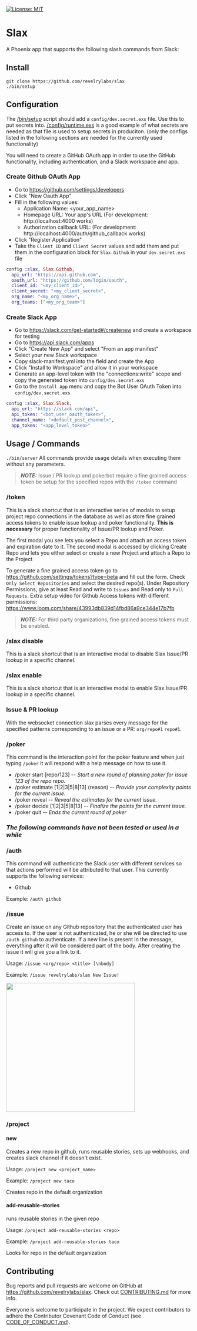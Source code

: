 [![License: MIT](https://img.shields.io/badge/License-MIT-yellow.svg)](https://opensource.org/licenses/MIT)

# Slax

A Phoenix app that supports the following slash commands from Slack:

## Install

```
git clone https://github.com/revelrylabs/slax
./bin/setup
```

## Configuration

The [/bin/setup](https://github.com/revelrylabs/slax/blob/master/bin/setup) script should add a `config/dev.secret.exs` file. Use this to put secrets into.
[/config/runtime.exs](https://github.com/revelrylabs/slax/blob/master/config/runtime.exs) is a good example of what secrets are needed as that file is used to setup secrets in produciton. (only the configs listed in the following sections are needed for the currently used functionality)

You will need to create a GitHub OAuth app in order to use the GitHub functionality, including authentication, and a Slack workspace and app.

### Create Github OAuth App

- Go to https://github.com/settings/developers
- Click "New Oauth App"
- Fill in the following values:
  - Application Name: <your_app_name>
  - Homepage URL: Your app's URL (For development: http://localhost:4000 works)
  - Authorization callback URL: (For development: http://localhost:4000/auth/github_callback works)
- Click "Register Application"
- Take the `Client ID` and `Client Secret` values and add them and put them in the configuration block for `Slax.Github` in your `dev.secret.exs` file

```elixir
config :slax, Slax.Github,
  api_url: "https://api.github.com",
  oauth_url: "https://github.com/login/oauth",
  client_id: "<my_client_id>",
  client_secret: "<my_client_secret>",
  org_name: "<my_org_name>",
  org_teams: ["<my_org_team>"]
```

### Create Slack App
- Go to https://slack.com/get-started#/createnew and create a workspace for testing
- Go to https://api.slack.com/apps
- Click "Create New App" and select "From an app manifest"
- Select your new Slack workspace
- Copy slack-manifest.yml into the field and create the App
- Click "Install to Workspace" and allow it in your workspace
- Generate an app-level token with the "connections:write" scope and copy the generated token into `config/dev.secret.exs`
- Go to the `Install App` menu and copy the Bot User OAuth Token into `config/dev.secret.exs`

```elixir
config :slax, Slax.Slack,
  api_url: "https://slack.com/api",
  api_token: "<bot_user_oauth_token>",
  channel_name: "<default_post_channel>",
  app_token: "<app_level_token>"
```

## Usage / Commands

```./bin/server```
All commands provide usage details when executing them without any parameters.
> **_NOTE:_** Issue / PR lookup and pokerbot require a fine grained access token be setup for the specified repos with the `/token` command

### /token
This is a slack shortcut that is an interactive series of modals to setup project repo connections in the database as well as store fine grained access tokens to enable issue lookup and poker functionality. **This is necessary** for proper functionality of Issue/PR lookup and Poker.

The first modal you see lets you select a Repo and attach an access token and expiration date to it.
The second modal is accessed by clicking Create Repo and lets you either select or create a new Project and attach a Repo to the Project

To generate a fine grained access token go to https://github.com/settings/tokens?type=beta and fill out the form. Check `Only Select Repositories` and select the desired repo(s). Under Repository Permissions, give at least Read and write to `Issues` and Read only to `Pull Requests`. Extra setup video for Github Access tokens with different permissions: https://www.loom.com/share/43993db839d14fbd86a9ce344e17b7fb
> **_NOTE:_**  For third party organizations, fine grained access tokens must be enabled.

### /slax disable
This is a slack shortcut that is an interactive modal to disable Slax Issue/PR lookup in a specific channel.

### /slax enable
This is a slack shortcut that is an interactive modal to enable Slax Issue/PR lookup in a specific channel.

### Issue & PR lookup
With the websocket connection slax parses every message for the specified patterns corresponding to an issue or a PR: `org/repo#1` `repo#1`.

### /poker
This command is the interaction point for the poker feature and when just typing `/poker` it will respond with a help message on how to use it.

-   /poker start [repo/123] -- _Start a new round of planning poker for issue 123 of the repo repo._
-   /poker estimate [1|2|3|5|8|13] (reason) -- _Provide your complexity points for the current issue._
-   /poker reveal -- _Reveal the estimates for the current issue._
-   /poker decide [1|2|3|5|8|13] -- _Finalize the points for the current issue._
-   /poker quit -- _Ends the current round of poker_

### _The following commands have not been tested or used in a while_

### /auth

This command will authenticate the Slack user with different services so that actions performed will be attributed to that user. This currently supports the following services:

- Github

Example: `/auth github`

### /issue

Create an issue on any Github repository that the authenticated user has access to. If the user is not authenticated, he or she will be directed to use `/auth github` to authenticate. If a new line is present in the message, everything after it will be considered part of the body. After creating the issue it will give you a link to it.

Usage: `/issue <org/repo> <title> [\nbody]`

Example: `/issue revelrylabs/slax New Issue!`

<img src="http://dropit.atda.club/Screen-Shot-2016-07-05-13-44-34.png" width="350">

### /project

#### new

Creates a new repo in github, runs reusable stories, sets up webhooks, and creates slack channel if it doesn't exist.

Usage: `/project new <project_name>`

Example: `/project new taco`

Creates repo in the default organization

#### add-reusable-stories

runs reusable stories in the given repo

Usage: `/project add-reusable-stories <repo>`

Example: `/project add-reusable-stories taco`

Looks for repo in the default organization

## Contributing

Bug reports and pull requests are welcome on GitHub at https://github.com/revelrylabs/slax. Check out [CONTRIBUTING.md](https://github.com/revelrylabs/slax/blob/master/CONTRIBUTING.md) for more info.

Everyone is welcome to participate in the project. We expect contributors to
adhere the Contributor Covenant Code of Conduct (see [CODE_OF_CONDUCT.md](https://github.com/revelrylabs/slax/blob/master/CODE_OF_CONDUCT.md)).
